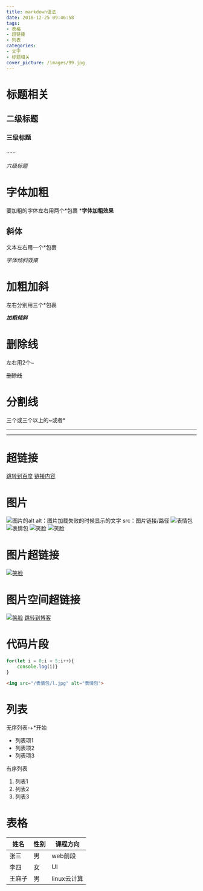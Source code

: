 ```yaml
---
title: markdown语法
date: 2018-12-25 09:46:58
tags:
- 表格
- 超链接
- 列表
categories:
- 文字
- 标题相关
cover_picture: /images/99.jpg
---
```

# 标题相关
## 二级标题
### 三级标题
......
###### 六级标题
# 字体加粗
要加粗的字体左右用两个*包裹
***字体加粗效果**
## 斜体
文本左右用一个*包裹

*字体倾斜效果*
# 加粗加斜
左右分别用三个*包裹

***加粗倾斜***

# 删除线
左右用2个~

~~删除线~~
# 分割线
三个或三个以上的~或者*

***

---

# 超链接
[跳转到百度](http://www.baidu.com)
[链接内容](目标地址)

# 图片
![图片的alt](图片src)
alt：图片加载失败的时候显示的文字
src：图片链接/路径
![表情包](/表情包/qq.jpg)
![表情包](/表情包/dd.jpg)
![笑脸](/表情包/l.jpg)
![笑脸](/表情包/ll.jpg)
# 图片超链接
[![笑脸](/表情包/l.jpg)](http://www.baidu.com)
# 图片空间超链接
[![笑脸](/表情包/aa.jpg)](https://user.qzone.qq.com/920064158)
[跳转到博客](https://github.com/ghw1991428?tab=following)

# 代码片段
```javascript
for(let i = 0;i < 5;i++){
    console.log(i)}
}
```
```html
<img src="/表情包/l.jpg" alt="表情包">
```
# 列表
无序列表-+*开始
- 列表项1
- 列表项2
- 列表项3

有序列表

1. 列表1
2. 列表2
3. 列表3

# 表格

姓名|性别|课程方向
-|-|-
张三|男|web前段
李四|女|UI
王麻子|男|linux云计算